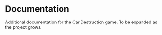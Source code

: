 # Documentation

Additional documentation for the Car Destruction game. To be expanded as the project grows.
